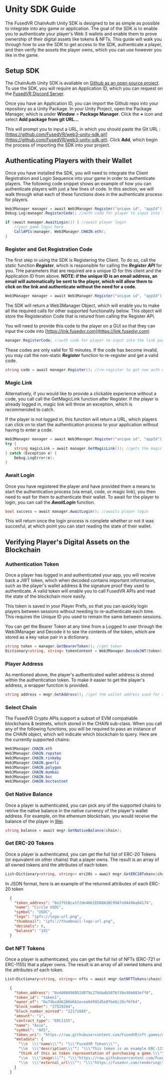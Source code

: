 # Unity SDK Guide

The FusedVR ChainAuth Unity SDK is designed to be as simple as possible to integrate into any game or application. The goal of the SDK is to enable you to authenticate your player's Web 3 wallets and enable them to prove ownership of their digital assets like tokens & NFTs. This guide will walk you through how to use the SDK to get access to the SDK, authenticate a player, and then verify the assets the player owns, which you can use however you like in the game. 

## Setup SDK

The ChainAuth Unity SDK is avaliable on [Github as an open source project](https://github.com/FusedVR/web3-unity-sdk). To use the SDK, you will require an Application ID, which you can request on the [FusedVR Discord Server](https://discord.com/invite/rV8fEAmG5B).

Once you have an Application ID, you can import the Github repo into your repository as a Unity Package. In your Unity Project, open the Package Manager, which is under **Window** *>* **Package Manager**. Click the **+** icon and select **Add package from git URL...**

This will prompt you to input a URL, in which you should paste the Git URL : [https://github.com/FusedVR/web3-unity-sdk.git](https://github.com/FusedVR/web3-unity-sdk.git). Click **Add**, which begin the process of importing the SDK into your project. 

## Authenticating Players with their Wallet

Once you have installed the SDK, you will need to integrate the Client Registration and Login Sequence into your game in order to authenticate players. The following code snippet shows an example of how you can authenticate players with just a few lines of code. In this section, we will walk through what each of these functions does in the authenticate process for players. 

```csharp
Web3Manager manager = await Web3Manager.Register("unique id", "appId"); //register the client with the APIs
Debug.Log(manager.RegisterCode); //auth code for player to input into the link page received from Registration

if (await manager.AwaitLogin()) { //await player login
	//your game logic here
    CallAPIs(manager, Web3Manager.CHAIN.eth);
}
```

### Register and Get Registration Code

The first step in using the SDK is Registering the Client. To do so, call the static function ***Register***, which is responsible for calling the ***Register API*** for you. THe parameters that are required are a unique ID for this client and the Application ID from above. **NOTE: if the unique ID is an email address, an email will automatically be sent to the player, which will allow them to click on the link and authenticate without the need for a code.**

```csharp
Web3Manager manager = await Web3Manager.Register("unique id", "appId"); //register the client with the APIs
```
The SDK will return a Web3Manager Object, which will enable you to make all the required calls for other supported functionality below. This object will store the Registeration Code that is retured from calling the Register API. 

You will need to provide this code to the player on a GUI so that they can input the code into [https://link.fusedvr.com](https://link.fusedvr.com)

```csharp
manager.RegisterCode; //auth code for player to input into the link page received from Registration
```

These codes are only valid for 10 minutes. If the code has become invalid, you may call the non-static ***Register*** function to re-register and get a valid code. 

```csharp
string code = await manager.Register(); //re-register to get new auth code
```

### Magic Link

Alternatively, if you would like to provide a clickable experience without a code, you call call the GetMagicLink function after Register. If the player is already logged in, magic link will throw an exception, which is recommended to catch. 

If the player is not logged in, this function will return a URL, which players can click on to start the authentication process to your application without having to enter a code.

```csharp
Web3Manager manager = await Web3Manager.Register("unique id", "appId"); //register the client with the APIs
try {
    string magicLink = await manager.GetMagicLink()); //gets the magic link for the player
} catch (Exception e) {
    Debug.LogError(e);
}
```

### Await Login

Once you have registered the player and have provided them a means to start the authentication process (via email, code, or magic link), you then need to wait for them to authenticate their wallet. To await for the player to login, you can call the ***AwaitLogin*** function. 

```csharp
bool success = await manager.AwaitLogin(); //awaits player login
```
This will return once the login process is complete whether or not it was succesful, at which point you can start reading the state of their wallet. 

## Verifying Player's Digital Assets on the Blockchain

### Authentication Token

Once a player has logged in and authenticated your app, you will receive back a JWT token, which when decoded contains important information, such as the player's wallet address & the signature proof they used to authenticate. A valid token will enable you to call FusedVR APIs and read the state of the blockchain more easily.

This token is saved in your Player Prefs, so that you can quickly login players between sessions without needing to re-authenticate each time. This requires the Unique ID you used to remain the same between sessions.

You can get the Bearer Token at any time from a Logged In user through the Web3Manager and Decode it to see the contents of the token, which are stored as a key value pair in a dictionary. 

```csharp
string token = manager.GetBearerToken(); //get token
Dictionary<string, string> tokenContent = Web3Manager.DecodeJWT(token); //decode contents of the token as a key-value pair
```

### Player Address

As mentioned above, the player's authenticated wallet address is stored within the authentication token. To make it easier to get the player's address, a wrapper function is provided. 

```csharp
string address = mngr.GetAddress(); //get the wallet address used for authentication
```

### Select Chain

The FusedVR Crypto APIs support a subset of EVM compatiable blockchains & testnets, which stored in the CHAIN sub-class. When you call any of the following functions, you will be required to pass an instance of the CHAIN object, which will indicate which blockchain to query. Here are the currently supported chains:

```csharp
Web3Manager.CHAIN.eth
Web3Manager.CHAIN.ropsten
Web3Manager.CHAIN.rinkeby
Web3Manager.CHAIN.goerli
Web3Manager.CHAIN.polygon
Web3Manager.CHAIN.mumbai
Web3Manager.CHAIN.bsc
Web3Manager.CHAIN.bsctestnet
```

### Get Native Balance

Once a player is authenticated, you can pick any of the supported chains to retrive the native balance in the native currency of the player's wallet address. For example, on the ethereum blockchain, you would receive the balance of the player in [Wei](https://www.investopedia.com/terms/w/wei.asp). 

```csharp
string balance = await mngr.GetNativeBalance(chain);
```

### Get ERC-20 Tokens

Once a player is authenticated, you can get the full list of ERC-20 Tokens (or equivalent on other chains) that a player owns. The result is an array of all owned tokens and the attributes of each token. 

```csharp
List<Dictionary<string, string>> erc20s = await mngr.GetERC20Tokens(chain);
```
In JSON format, here is an example of the returned attributes of each ERC-20 token

```json
  {
    "token_address": "0x2791Bca1f2de4661ED88A30C99A7a9449Aa84174",
    "name": "Circle USDC",
    "symbol": "USDC",
    "logo": "ipfs://logo-url.png",
    "thumbnail": "ipfs://thumbnail-logo-url.png",
    "decimals": 6,
    "balance": "101"
  }
```

### Get NFT Tokens

Once a player is authenticated, you can get the full list of NFTs (ERC-721 or ERC-1155) that a player owns. The result is an array of all owned tokens and the attributes of each token. 

```csharp
List<Dictionary<string, string>> nfts = await mngr.GetNFTTokens(chain);
```

```json
  {
    "token_address": "0x4d66898952d879c27bdadb5876f38e38a083eff8",
    "token_id": "token1",
    "owner_of": "0x74bcd46288e661ecea04992d5e8fbe6c29cf6f64",
    "block_number": "27529244",
    "block_number_minted": "22171688",
    "amount": "1",
    "contract_type": "ERC1155",
    "name": "Axie",
    "symbol": "AXS",
    "token_uri": "https://raw.githubusercontent.com/FusedVR/nft.games/master/1/meta.json",
    "metadata": {
      "\\n  \\\"name\\\"": "\\\"FusedVR Token\\\"",
      "\\n  \\\"description\\\"": "\\\"This token is an example ERC-1155 asset that can be used to trigger streaming with FusedVR Render Streaming. In other words",
      "think of this as token representation of purchasing a game.\\\"": null,
      "\\n  \\\"image\\\"": "\\\"https://raw.githubusercontent.com/FusedVR/nft.games/master/1/FusedVR.png\\\"",
      "\\n  \\\"external_url\\\"": "\\\"https://fusedvr.com/rendering\\\"\\n"
    }
  }
```